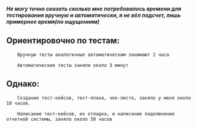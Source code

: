 ***Не могу точно сказать сколько мне потребовалось времени для тестирования вручную и автоматически, я не вёл подсчет, лишь примерное время(по ощущениям)***

**Ориентировочно по тестам**:
-
        Вручную тесты аналогичные автоматическим занимают 2 часа 

        Автоматические тесты заняли около 3 минут

**Однако**:
-
        Создание тест-кейсов, тест-плана, чек-листа, заняло у меня около 10 часов.

        Написание тест-кейсов, их отладка, и написание подключение отчетной системы, заняло около 50 часов



